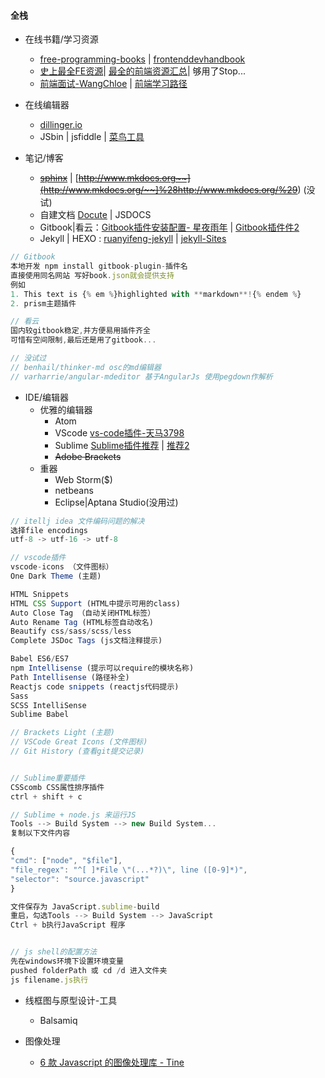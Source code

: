 #### 全栈

* 在线书籍/学习资源

  * [free-programming-books](https://github.com/vhf/free-programming-books/blob/master/free-programming-books.md) \| [frontenddevhandbook](https://www.gitbook.com/book/dwqs/frontenddevhandbook/details) 
  * [史上最全FE资源](http://www.jianshu.com/p/6cb49271cd2a#)\| [最全的前端资源汇总](https://github.com/helloqingfeng/Awsome-Front-End-learning-resource)\| 够用了Stop...
  * [前端面试-WangChloe](http://www.jianshu.com/p/3944732228f0) \| [前端学习路径](https://www.gitbook.com/book/luo0412/white/edit#)

* 在线编辑器

  * [dillinger.io](http://dillinger.io/) 
  * JSbin \| jsfiddle \| [菜鸟工具](https://c.runoob.com/)

* 笔记/博客

  * [~~sphinx~~](http://www.sphinx-doc.org/en/stable/) \| [~~http://www.mkdocs.org~~](http://www.mkdocs.org/~~]%28http://www.mkdocs.org/%29~~) \(没试\)
  * 自建文档 [Docute](https://docute.js.org/#/home) \| JSDOCS
  * Gitbook\|看云：[Gitbook插件安装配置- 星夜雨年](http://www.tuicool.com/articles/JjQ3qm) \| [Gitbook插件件2](http://www.tuicool.com/articles/zee2ui)
  * Jekyll \| HEXO : [ruanyifeng-jekyll](http://www.ruanyifeng.com/blog/2012/08/blogging_with_jekyll.html) \| [jekyll-Sites](https://github.com/jekyll/jekyll/wiki/Sites)

```js
// Gitbook
本地开发 npm install gitbook-plugin-插件名
直接使用同名网站 写好book.json就会提供支持
例如
1. This text is {% em %}highlighted with **markdown**!{% endem %}
2. prism主题插件 

// 看云
国内较gitbook稳定,并方便易用插件齐全
可惜有空间限制,最后还是用了gitbook...

// 没试过
// benhail/thinker-md osc的md编辑器
// varharrie/angular-mdeditor 基于AngularJs 使用pegdown作解析
```

* IDE/编辑器
  * 优雅的编辑器
    * Atom
    * VScode [vs-code插件-](http://blog.csdn.net/u011127019/article/details/53158660)[天马3798](http://blog.csdn.net/u011127019)
    * Sublime [Sublime插件推荐](http://www.jianshu.com/p/2f30ccd41165)  \| [推荐2](https://www.zhihu.com/question/37342465)
    * ~~Adobe Brackets~~
  * 重器
    * Web Storm\($\)
    * netbeans
    * Eclipse\|Aptana Studio\(没用过\)

```js
// itellj idea 文件编码问题的解决
选择file encodings 
utf-8 -> utf-16 -> utf-8

// vscode插件
vscode-icons （文件图标）
One Dark Theme (主题)

HTML Snippets
HTML CSS Support (HTML中提示可用的class)
Auto Close Tag （自动关闭HTML标签）
Auto Rename Tag (HTML标签自动改名)
Beautify css/sass/scss/less
Complete JSDoc Tags (js文档注释提示)

Babel ES6/ES7 
npm Intellisense (提示可以require的模块名称)
Path Intellisense (路径补全)
Reactjs code snippets (reactjs代码提示)
Sass
SCSS IntelliSense
Sublime Babel

// Brackets Light (主题)
// VSCode Great Icons (文件图标)
// Git History (查看git提交记录)


// Sublime重要插件
CSScomb CSS属性排序插件
ctrl + shift + c

// Sublime + node.js 来运行JS 
Tools --> Build System --> new Build System...
复制以下文件内容

{
"cmd": ["node", "$file"],
"file_regex": "^[ ]*File \"(...*?)\", line ([0-9]*)",
"selector": "source.javascript"
}

文件保存为 JavaScript.sublime-build
重启，勾选Tools --> Build System --> JavaScript
Ctrl + b执行JavaScript 程序


// js shell的配置方法
先在windows环境下设置环境变量
pushed folderPath 或 cd /d 进入文件夹
js filename.js执行
```

* 线框图与原型设计-工具

  * Balsamiq

* 图像处理

  * [6 款 Javascript 的图像处理库 - Tine](https://juejin.im/post/58c0edac0ce4630054592a78?utm_source=gold_browser_extension)



